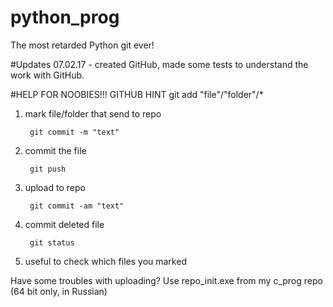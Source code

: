 # python_prog
The most retarded Python git ever!

#Updates
07.02.17 - created GitHub, made some tests to understand the work with GitHub. 

#HELP FOR NOOBIES!!! GITHUB HINT
        git add "file"/"folder"/* 	
1. mark file/folder that send to repo

        git commit -m "text" 
2. commit the file

        git push
3. upload to repo

        git commit -am "text" 
4. commit deleted file

        git status 
5. useful to check which files you marked

Have some troubles with uploading? Use repo_init.exe from my c_prog repo (64 bit only, in Russian)